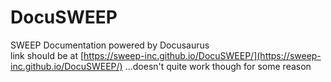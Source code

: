 # DocuSWEEP
SWEEP Documentation powered by Docusaurus  
link should be at [https://sweep-inc.github.io/DocuSWEEP/](https://sweep-inc.github.io/DocuSWEEP/) ...doesn't quite work though for some reason
